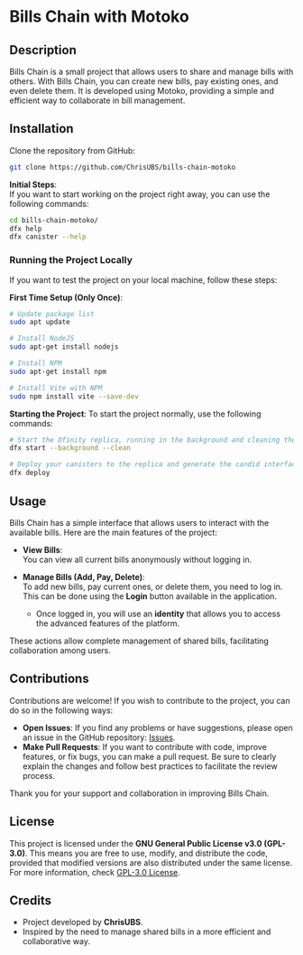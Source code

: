 # Bills Chain with Motoko

## Description

Bills Chain is a small project that allows users to share and manage bills with others. With Bills Chain, you can create new bills, pay existing ones, and even delete them. It is developed using Motoko, providing a simple and efficient way to collaborate in bill management.

## Installation

Clone the repository from GitHub:

```bash
git clone https://github.com/ChrisUBS/bills-chain-motoko
```

**Initial Steps**:  
If you want to start working on the project right away, you can use the following commands:

```bash
cd bills-chain-motoko/
dfx help
dfx canister --help
```

### Running the Project Locally

If you want to test the project on your local machine, follow these steps:

**First Time Setup (Only Once)**:

```bash
# Update package list
sudo apt update

# Install NodeJS
sudo apt-get install nodejs

# Install NPM
sudo apt-get install npm

# Install Vite with NPM
sudo npm install vite --save-dev
```

**Starting the Project**:
To start the project normally, use the following commands:

```bash
# Start the Dfinity replica, running in the background and cleaning the cache
dfx start --background --clean

# Deploy your canisters to the replica and generate the candid interface
dfx deploy
```

## Usage

Bills Chain has a simple interface that allows users to interact with the available bills. Here are the main features of the project:

- **View Bills**:  
  You can view all current bills anonymously without logging in.

- **Manage Bills (Add, Pay, Delete)**:  
  To add new bills, pay current ones, or delete them, you need to log in. This can be done using the **Login** button available in the application.
  - Once logged in, you will use an **identity** that allows you to access the advanced features of the platform.

These actions allow complete management of shared bills, facilitating collaboration among users.

## Contributions

Contributions are welcome! If you wish to contribute to the project, you can do so in the following ways:

- **Open Issues**: If you find any problems or have suggestions, please open an issue in the GitHub repository: [Issues](https://github.com/ChrisUBS/bills-chain-motoko/issues).
- **Make Pull Requests**: If you want to contribute with code, improve features, or fix bugs, you can make a pull request. Be sure to clearly explain the changes and follow best practices to facilitate the review process.

Thank you for your support and collaboration in improving Bills Chain.

## License

This project is licensed under the **GNU General Public License v3.0 (GPL-3.0)**. This means you are free to use, modify, and distribute the code, provided that modified versions are also distributed under the same license. For more information, check [GPL-3.0 License](https://www.gnu.org/licenses/gpl-3.0.en.html).

## Credits

- Project developed by **ChrisUBS**.
- Inspired by the need to manage shared bills in a more efficient and collaborative way.